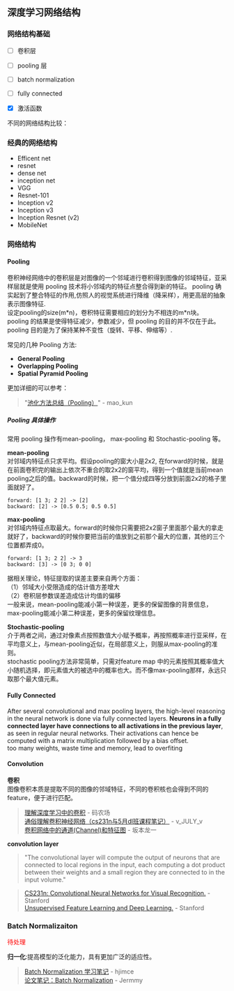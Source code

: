 ## 深度学习网络结构




### 网络结构基础

- [ ] 卷积层
- [ ] pooling 层
- [ ] batch normalization
- [ ] fully connected
- [x] 激活函数


不同的网络结构比较：
### 经典的网络结构
- Efficent net
- resnet
- dense net
- inception net
- VGG
- Resnet-101
- Inception v2
- Inception v3
- Inception Resnet (v2)
- MobileNet




### 网络结构
#### Pooling
卷积神经网络中的卷积层是对图像的一个邻域进行卷积得到图像的邻域特征，亚采样层就是使用 pooling 技术将小邻域内的特征点整合得到新的特征。 pooling 确实起到了整合特征的作用,仿照人的视觉系统进行降维（降采样），用更高层的抽象表示图像特征.      
设定pooling的size(m\*n)，卷积特征需要相应的划分为不相连的m\*n块。  
pooling 的结果是使得特征减少，参数减少，但 pooling 的目的并不仅在于此。pooling 目的是为了保持某种不变性（旋转、平移、伸缩等）.

常见的几种 Pooling 方法:
- **General Pooling**
- **Overlapping Pooling**
- **Spatial Pyramid Pooling**

更加详细的可以参考：
> "[池化方法总结（Pooling）](https://blog.csdn.net/mao_kun/article/details/50507376)" - mao_kun 

##### Pooling 具体操作
常用 pooling  操作有mean-pooling， max-pooling 和 Stochastic-pooling 等。  

**mean-pooling**  
对邻域内特征点只求平均。假设pooling的窗大小是2x2, 在forward的时候，就是在前面卷积完的输出上依次不重合的取2x2的窗平均，得到一个值就是当前mean pooling之后的值。backward的时候，把一个值分成四等分放到前面2x2的格子里面就好了。
```
forward: [1 3; 2 2] -> [2]
backward: [2] -> [0.5 0.5; 0.5 0.5]
```

**max-pooling**  
对邻域内特征点取最大。forward的时候你只需要把2x2窗子里面那个最大的拿走就好了，backward的时候你要把当前的值放到之前那个最大的位置，其他的三个位置都弄成0。
```
forward: [1 3; 2 2] -> 3
backward: [3] -> [0 3; 0 0]
```
据相关理论，特征提取的误差主要来自两个方面：   
（1）邻域大小受限造成的估计值方差增大  
（2）卷积层参数误差造成估计均值的偏移  
一般来说，mean-pooling能减小第一种误差，更多的保留图像的背景信息，max-pooling能减小第二种误差，更多的保留纹理信息。

**Stochastic-pooling**  
介于两者之间，通过对像素点按照数值大小赋予概率，再按照概率进行亚采样，在平均意义上，与mean-pooling近似，在局部意义上，则服从max-pooling的准则。  
stochastic pooling方法非常简单，只需对feature map   中的元素按照其概率值大小随机选择，即元素值大的被选中的概率也大。而不像max-pooling那样，永远只取那个最大值元素。


#### Fully Connected
After several convolutional and max pooling layers, the high-level reasoning in the neural network is done via fully connected layers. **Neurons in a fully connected layer have connections to all activations in the previous layer**, as seen in regular neural networks. Their activations can hence be computed with a matrix multiplication followed by a bias offset.  
too many weights, waste time and memory, lead to overfiting  


#### Convolution
**卷积**  
图像卷积本质是提取不同的图像的邻域特征，不同的卷积核也会得到不同的feature，便于进行匹配。


>[理解深度学习中的卷积](http://www.hankcs.com/ml/understanding-the-convolution-in-deep-learning.html) - 码农场  
>[通俗理解卷积神经网络（cs231n与5月dl班课程笔记）](https://blog.csdn.net/v_july_v/article/details/51812459) - v_JULY_v  
>[卷积网络中的通道(Channel)和特征图](https://www.jianshu.com/p/bf8749e15566) - 坂本龙一

**convolution layer**

> "The convolutional layer  will compute the output of neurons that are connected to local regions in the input, each computing a dot product between their weights and a small region they are connected to in the input volume."   


> [CS231n: Convolutional Neural Networks for Visual Recognition.](http://cs231n.github.io/)  - Stanford  
> [Unsupervised Feature Learning and Deep Learning.](http://ufldl.stanford.edu/tutorial/) - Stanford


### Batch Normalizaiton
<font color=#FF0000> 待处理 </font>  

**归一化**:提高模型的泛化能力，具有更加广泛的适应性。  

>[Batch Normalization 学习笔记](https://blog.csdn.net/hjimce/article/details/50866313) - hjimce  
>[论文笔记：Batch Normalization](http://jermmy.xyz/2017/09/02/2017-9-2-paper-notes-batch-normalization/) - Jermmy  



